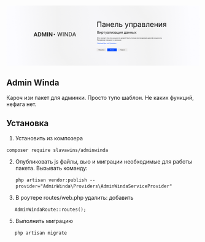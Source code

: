 <p align="center">
<img src="info/logo.png">
</p>
 
## Admin Winda
Кароч изи пакет для админки. Просто тупо шаблон. Не каких функций, нефига нет.
   

## Установка
1) Установить из композера 
```  
composer require slavawins/adminwinda
```

2) Опубликовать js файлы, вью и миграции необходимые для работы пакета.
Вызывать команду:
   ```
   php artisan vendor:publish --provider="AdminWinda\Providers\AdminWindaServiceProvider"
   ``` 



4) В роутере routes/web.php удалить:
 добавить
 ```
    AdminWindaRoute::routes();
 ``` 



5) Выполнить миграцию
 ```
    php artisan migrate 
 ``` 
